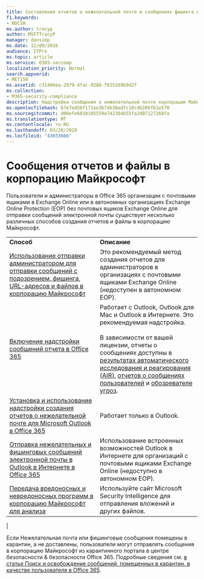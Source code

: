 ```yaml
---
title: Составление отчетов о нежелательной почте и сообщениях фишинга в корпорацию Майкрософт
f1.keywords:
- NOCSH
ms.author: tracyp
author: MSFTTracyP
manager: dansimp
ms.date: 12/09/2016
audience: ITPro
ms.topic: article
ms.service: O365-seccomp
localization_priority: Normal
search.appverid:
- MET150
ms.assetid: c31406ea-2979-4fac-9288-f835269b9d2f
ms.collection:
- M365-security-compliance
description: Надстройка сообщения о нежелательной почте корпорации Майкрософт для Microsoft Office Outlook предоставляет несколько способов отправки отчетов о сообщениях нежелательной почты.
ms.openlocfilehash: b7e7ed56f171ee3b74b36ed7c10c46286fb1e570
ms.sourcegitcommit: d00efe6010185559e742304b55fa2d07127268fa
ms.translationtype: MT
ms.contentlocale: ru-RU
ms.lasthandoff: 03/28/2020
ms.locfileid: "43033666"
---
```

# <a name="report-messages-and-files-to-microsoft"></a>Сообщения отчетов и файлы в корпорацию Майкрософт

Пользователи и администраторы в Office 365 организации с почтовыми ящиками в Exchange Online или в автономных организациях Exchange Online Protection (EOP) без почтовых ящиков Exchange Online для отправки сообщений электронной почты существует несколько различных способов создания отчетов и файлы в корпорацию Майкрософт.

|||
|---|---|
|**Способ**|**Описание**|
|[Использование отправки администратором для отправки сообщений с подозрением, фишинга, URL-адресов и файлов в корпорацию Майкрософт](admin-submission.md)|Это рекомендуемый метод создания отчетов для администраторов в организациях с почтовыми ящиками Exchange Online (недоступен в автономном EOP).|
|[Включение надстройки сообщений отчета в Office 365](enable-the-report-message-add-in.md)|Работает с Outlook, Outlook для Mac и Outlook в Интернете. Это рекомендуемая надстройка. <br/><br/> В зависимости от вашей лицензии, отчеты о сообщениях доступны в [результатах автоматического исследования и реагирования (AIR)](air-view-investigation-results.md), [отчетов о сообщениях пользователей](view-email-security-reports.md#user-reported-messages-report) и [обозревателе угроз](threat-explorer-views.md#email--submissions).|
|[Установка и использование надстройки создания отчетов о нежелательной почте для Microsoft Outlook в Office 365](junk-email-reporting-add-in-for-microsoft-outlook.md)|Работает только в Outlook.|
|[Отправка нежелательных и фишинговых сообщений электронной почты в Outlook в Интернете в Office 365](report-junk-email-and-phishing-scams-in-outlook-on-the-web-eop.md)|Использование встроенных возможностей Outlook в Интернете для организаций с почтовыми ящиками Exchange Online (недоступно в автономном EOP).|
|[Передача вредоносных и невредоносных программ в корпорацию Майкрософт для анализа](submitting-malware-and-non-malware-to-microsoft-for-analysis.md)|Используйте сайт Microsoft Security Intelligence для отправления вложений и других файлов.|
|

Если Нежелательная почта или фишинговые сообщения помещены в карантин, а не доставлены, пользователи могут отправлять сообщения в корпорацию Майкрософт из карантинного портала в центре безопасности & безопасности Office 365. Подробные сведения см. [в статье Поиск и освобождение сообщений, помещенных в карантин, в качестве пользователя в Office 365](find-and-release-quarantined-messages-as-a-user.md).